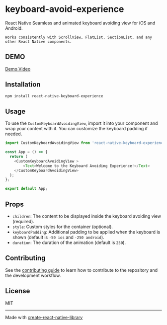 # keyboard-avoid-experience

React Native Seamless and animated keyboard avoiding view for iOS and Android.

 `Works consistently with ScrollView, FlatList, SectionList, and any other React Native components.`

## DEMO

[Demo Video](https://www.youtube.com/shorts/E59--rHLOHA?feature=share)

## Installation

```sh
npm install react-native-keyboard-experience
```

## Usage

To use the `CustomKeyboardAvoidingView`, import it into your component and wrap your content with it. You can customize the keyboard padding if needed.

```typescript
import CustomKeyboardAvoidingView from 'react-native-keyboard-experience';

const App = () => {
  return (
    <CustomKeyboardAvoidingView >
        <Text>Welcome to the Keyboard Avoiding Experience!</Text>
    </CustomKeyboardAvoidingView>
  );
};

export default App;
```

## Props

- `children`: The content to be displayed inside the keyboard avoiding view (required).
- `style`: Custom styles for the container (optional).
- `keyboardPadding`: Additional padding to be applied when the keyboard is shown (default is `-50 ios` and `-250 android`).
- `duration`: The duration of the animation (default is `250`).

## Contributing

See the [contributing guide](CONTRIBUTING.md) to learn how to contribute to the repository and the development workflow.

## License

MIT

---

Made with [create-react-native-library](https://github.com/callstack/react-native-builder-bob)
